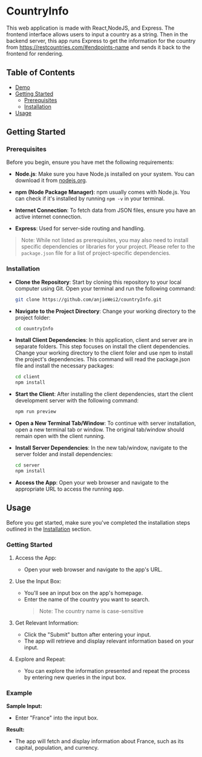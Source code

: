 # CountryInfo

This web application is made with React,NodeJS, and Express. The frontend interface allows users to input a country as a string. Then in the backend server, this app runs Express to get the information for the country from https://restcountries.com/#endpoints-name and sends it back to the frontend for rendering.

## Table of Contents

- [Demo](#demo)
- [Getting Started](#getting-started)
  - [Prerequisites](#prerequisites)
  - [Installation](#installation)
- [Usage](#usage)

## Getting Started

### Prerequisites

Before you begin, ensure you have met the following requirements:

- **Node.js**: Make sure you have Node.js installed on your system. You can download it from [nodejs.org](https://nodejs.org/).

- **npm (Node Package Manager)**: npm usually comes with Node.js. You can check if it's installed by running `npm -v` in your terminal.

- **Internet Connection**: To fetch data from JSON files, ensure you have an active internet connection.
- **Express**: Used for server-side routing and handling.

> Note: While not listed as prerequisites, you may also need to install specific dependencies or libraries for your project. Please refer to the `package.json` file for a list of project-specific dependencies.

### Installation

- **Clone the Repository**: Start by cloning this repository to your local computer using Git. Open your terminal and run the following command:

  ```bash
  git clone https://github.com/anjieWei2/countryInfo.git
  ```

- **Navigate to the Project Directory**: Change your working directory to the project folder:
  ```bash
  cd countryInfo
  ```
- **Install Client Dependencies**: In this application, client and server are in separate folders. This step focuses on install the client dependencies. Change your working directory to the client foler and use npm to install the project's dependencies. This command will read the package.json file and install the necessary packages:
  ```bash
  cd client
  npm install
  ```
- **Start the Client**: After installing the client dependencies, start the client development server with the following command:
  ```bash
  npm run preview
  ```
- **Open a New Terminal Tab/Window**: To continue with server installation, open a new terminal tab or window. The original tab/window should remain open with the client running.
- **Install Server Dependencies**: In the new tab/window, navigate to the server folder and install dependencies:
  ```bash
  cd server
  npm install
  ```
- **Access the App**: Open your web browser and navigate to the appropriate URL to access the running app.

## Usage

Before you get started, make sure you've completed the installation steps outlined in the [Installation](#installation) section.

### Getting Started

1. Access the App:

   - Open your web browser and navigate to the app's URL.

2. Use the Input Box:

   - You'll see an input box on the app's homepage.
   - Enter the name of the country you want to search.
     > Note: The country name is case-sensitive

3. Get Relevant Information:

   - Click the "Submit" button after entering your input.
   - The app will retrieve and display relevant information based on your input.

4. Explore and Repeat:
   - You can explore the information presented and repeat the process by entering new queries in the input box.

### Example

**Sample Input:**

- Enter "France" into the input box.

**Result:**

- The app will fetch and display information about France, such as its capital, population, and currency.
